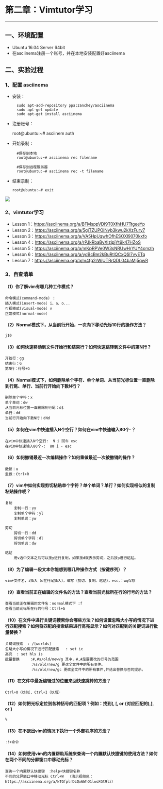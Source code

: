 # 第二章：Vimtutor学习

----------


## 一、环境配置

* Ubuntu 16.04 Server 64bit
* 在asciinema注册一个账号，并在本地安装配置好asciinema

## 二、实验过程

### 1、配置 asciinema

* 安装：

        sudo apt-add-repository ppa:zanchey/asciinema
    	sudo apt-get update
    	sudo apt-get install asciinema

* 注册账号：

	root@ubuntu:~# asciinem auth

* 开始录制： 

	    #保存到本地
    	root@ubuntu:~# asciinema rec filename

		#保存到远程服务器
		root@ubuntu:~# asciinema rec -t filename


* 结束录制：

	`root@ubuntu:~# exit`

![](https://i.imgur.com/fhjn0YN.jpg)
	

### 2、vimtutor学习

* Lesson 1：https://asciinema.org/a/BFMsppVDl9T0XfhHU7TtgeeYp
* Lesson 2：https://asciinema.org/a/5giTZUPOiNyb3kwu2kXzFury7
* Lesson 3：https://asciinema.org/a/VA5HpUqwhOfhESOXl9070kxfo
* Lesson 4：https://asciinema.org/a/rPJkRbaBvXizipjYt9k47HZoS
* Lesson 5：https://asciinema.org/a/mKpRPVe0W3sNRUwHrYUY4omzh
* Lesson 6：https://asciinema.org/a/ydBcBm2kBuRtlQCxQSl7vyETq
* Lesson 7：https://asciinema.org/a/m4fg2rWjUTRrQDL04baMj5qwR


### 3、自查清单

#### （1）你了解vim有哪几种工作模式？

	命令模式(command-mode) ：
    插入模式(insert-mode) i、a、o...
    可视模式(visual-mode) v
    正常模式(normal-mode) 

#### （2）Normal模式下，从当前行开始，一次向下移动光标10行的操作方法？

	j10

#### （3）如何快速移动到文件开始行和结束行？如何快速跳转到文件中的第N行？

	开始行：gg
	结束行：G
	第N行：行号+G

#### （4）Normal模式下，如何删除单个字符、单个单词、从当前光标位置一直删除到行尾、单行、当前行开始向下数N行？

	删除单个字符：x
	单个单词：dw
	从当前光标位置一直删除到行尾：d$
	单行：dd
	当前行开始向下数N行：dNd

#### （5）如何在vim中快速插入N个空行？如何在vim中快速输入80个-？

	在vim中快速插入N个空行:  N i 回车 esc
	在vim中快速输入80个-:  80 i - esc

#### （6）如何撤销最近一次编辑操作？如何重做最近一次被撤销的操作？
	
	撤销：u
	重做：Ctrl+R

#### （7）vim中如何实现剪切粘贴单个字符？单个单词？单行？如何实现相似的复制粘贴操作呢？

	复制 
		复制一行：yy  
		复制单个字符：yl 
		复制单词：yw
	
	剪切
		剪切一行：dd  
		剪切单个字符：dl 
		剪切单词：dw

	粘贴
		用v选中文本之后可以按y进行复制，如果按d就表示剪切，之后按p进行粘贴。

#### （8）为了编辑一段文本你能想到哪几种操作方式（按键序列）？

	vim+文件名，i插入（o在行尾插入），编写（剪切、复制、粘贴），esc，：wq保存

#### （9）查看当前正在编辑的文件名的方法？查看当前光标所在行的行号的方法？

	查看当前正在编辑的文件名：normal模式下 :f
	查看当前光标所在行的行号：Ctrl+G
	
#### （10）在文件中进行关键词搜索你会哪些方法？如何设置忽略大小写的情况下进行匹配搜索？如何将匹配的搜索结果进行高亮显示？如何对匹配到的关键词进行批量替换？

	关键词搜索  : /[worlds]
	忽略大小写的情况下进行匹配搜索   : set ic
	高亮  : set hls is
	批量替换     :#,#s/old/new/g 其中，#,#是要更改的行号的范围
				:%s/old/new/g 更改全文件中的所有事件。
				:%s/old/new/gc 更改全文件中的所有事件,并给出替换与否的提示。 
	
#### （11）在文件中最近编辑过的位置来回快速跳转的方法？
	
	Ctrl+O（以前）、Ctrl+I（以后）
	
#### （12）如何把光标定位到各种括号的匹配项？例如：找到(, [, or {对应匹配的),], or }

	%

#### （13）在不退出vim的情况下执行一个外部程序的方法？

	:!+命令

#### （14）如何使用vim的内置帮助系统来查询一个内置默认快捷键的使用方法？如何在两个不同的分屏窗口中移动光标？

	查询一个内置默认快捷键  :help+快捷键名称
	不同的分屏窗口中移动光标 Ctrl+W  （演示视频见：https://asciinema.org/a/kTGfplrDLQx6WhO1lwoXGt9lz）
	

	
